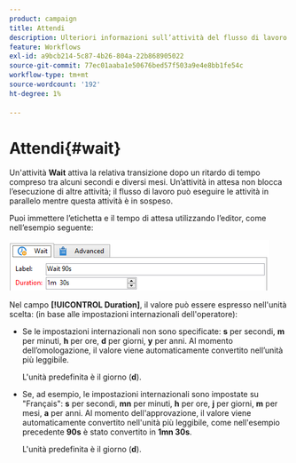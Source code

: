 ```yaml
---
product: campaign
title: Attendi
description: Ulteriori informazioni sull’attività del flusso di lavoro Attendi
feature: Workflows
exl-id: a9bcb214-5c87-4b26-804a-22b868905022
source-git-commit: 77ec01aaba1e50676bed57f503a9e4e8bb1fe54c
workflow-type: tm+mt
source-wordcount: '192'
ht-degree: 1%

---
```


# Attendi{#wait}



Un&#39;attività **Wait** attiva la relativa transizione dopo un ritardo di tempo compreso tra alcuni secondi e diversi mesi. Un’attività in attesa non blocca l’esecuzione di altre attività; il flusso di lavoro può eseguire le attività in parallelo mentre questa attività è in sospeso.

Puoi immettere l’etichetta e il tempo di attesa utilizzando l’editor, come nell’esempio seguente:

![](assets/edit_wait.png)

Nel campo **[!UICONTROL Duration]**, il valore può essere espresso nell&#39;unità scelta: (in base alle impostazioni internazionali dell&#39;operatore):

* Se le impostazioni internazionali non sono specificate: **s** per secondi, **m** per minuti, **h** per ore, **d** per giorni, **y** per anni. Al momento dell’omologazione, il valore viene automaticamente convertito nell’unità più leggibile.

  L&#39;unità predefinita è il giorno (**d**).

* Se, ad esempio, le impostazioni internazionali sono impostate su &quot;Français&quot;: **s** per secondi, **mn** per minuti, **h** per ore, **j** per giorni, **m** per mesi, **a** per anni. Al momento dell&#39;approvazione, il valore viene automaticamente convertito nell&#39;unità più leggibile, come nell&#39;esempio precedente **90s** è stato convertito in **1mn 30s**.

  L&#39;unità predefinita è il giorno (**d**).
